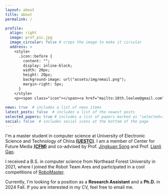 ```yaml
---
layout: about
title: about
permalink: /

profile:
  align: right
  image: prof_pic.jpg
  image_circular: false # crops the image to make it circular
  address: >
    <style>
      .icon::before {
        content: "";
        display: inline-block;
        width: 20px;
        height: 20px;
        background-image: url("assets/img/email.png");
        margin-right: 5px;
      }
    </style>
    <p><span class="icon"></span><a href="mailto:18th.leolee@gmail.com">18th.leolee@gmail.com</p>
    
news: true  # includes a list of news items
latest_posts: false  # includes a list of the newest posts
selected_papers: true # includes a list of papers marked as "selected={true}"
social: false  # includes social icons at the bottom of the page
---
```


I'm a master student in computer science at University of Electronic Science and Technology of China [**(UESTC)**](https://www.uestc.edu.cn/). I am a member of Center for Future Media [**(CFM)**](https://cfm.uestc.edu.cn/index) and co-advised by Prof. [Jingkuan Song](https://cfm.uestc.edu.cn/~songjingkuan/) and Prof. [Lianli Gao](https://lianligao.github.io/).

I received a B.S. in computer science from Northeast Forest University in 2021, where I joined the Robot Team Ares and participated in a cool competitions of [RoboMaster](https://www.robomaster.com/en-US). 

Currently, I'm looking for a position as a <b>Research Assistant</b> and a <b>Ph.D.</b> in 2024 Fall. If you are interested in my CV, feel free to email me.

